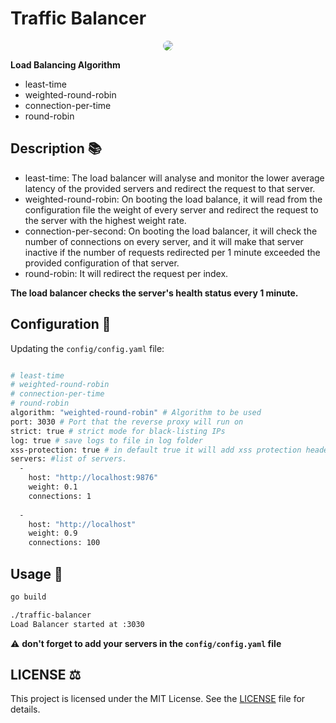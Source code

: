 # Traffic Balancer

<p align="center">
  <img src="https://i.postimg.cc/prDRd08h/logo.gif" style="border-radius:9px;"/>
</p>

**Load Balancing Algorithm**
- least-time
- weighted-round-robin
- connection-per-time
- round-robin

## Description :books:

- least-time: The load balancer will analyse and monitor the lower average latency of the provided servers and redirect the request to that server.
- weighted-round-robin: On booting the load balance, it will read from the configuration file the weight of every server and redirect the request to the server with the highest weight rate.
- connection-per-second: On booting the load balancer, it will check the number of connections on every server, and it will make that server inactive if the number of requests redirected per 1 minute exceeded the provided configuration of that server.
- round-robin: It will redirect the request per index.

**The load balancer checks the server's health status every 1 minute.**

## Configuration :construction:

Updating the `config/config.yaml` file:
```bash

# least-time
# weighted-round-robin
# connection-per-time
# round-robin
algorithm: "weighted-round-robin" # Algorithm to be used
port: 3030 # Port that the reverse proxy will run on
strict: true # strict mode for black-listing IPs
log: true # save logs to file in log folder
xss-protection: true # in default true it will add xss protection header to the requested sent from load balancer to the server.
servers: #list of servers.
  - 
    host: "http://localhost:9876"
    weight: 0.1
    connections: 1
  
  - 
    host: "http://localhost"
    weight: 0.9
    connections: 100

```

## Usage :rocket:

```bash
go build
```

```bash
./traffic-balancer 
Load Balancer started at :3030
```

:warning: **don't forget to add your servers in the `config/config.yaml` file**

## LICENSE :balance_scale:

This project is licensed under the MIT License. See the [LICENSE](https://github.com/AAVision/traffic-balancer/blob/main/LICENSE) file for details.